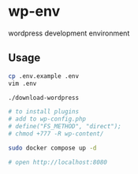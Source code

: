 # wp-env

wordpress development environment

## Usage

```sh
cp .env.example .env
vim .env

./download-wordpress

# to install plugins
# add to wp-config.php
# define("FS_METHOD", "direct");
# chmod +777 -R wp-content/

sudo docker compose up -d

# open http://localhost:8080
```
